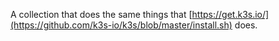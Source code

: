 A collection that does the same things that [https://get.k3s.io/](https://github.com/k3s-io/k3s/blob/master/install.sh) does.
